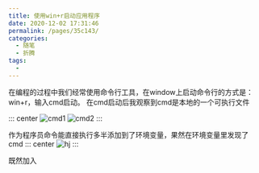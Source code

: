 ```yaml
---
title: 使用win+r启动应用程序
date: 2020-12-02 17:31:46
permalink: /pages/35c143/
categories:
  - 随笔
  - 折腾
tags:
  - 
---
```

在编程的过程中我们经常使用命令行工具，在window上启动命令行的方式是：win+r，输入cmd启动。
在cmd启动后我观察到cmd是本地的一个可执行文件

::: center
![cmd1](https://lhost.oss-cn-chengdu.aliyuncs.com/blog/20201202181356.png)
![cmd2](https://lhost.oss-cn-chengdu.aliyuncs.com/blog/20201202181859.png)
:::

作为程序员命令能直接执行多半添加到了环境变量，果然在环境变量里发现了cmd
::: center
![hj](https://lhost.oss-cn-chengdu.aliyuncs.com/blog/20201202182652.png)
::: 

既然加入